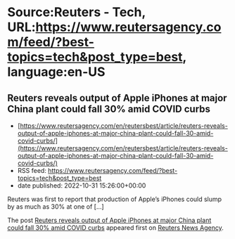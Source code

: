 # Source:Reuters - Tech, URL:https://www.reutersagency.com/feed/?best-topics=tech&post_type=best, language:en-US

## Reuters reveals output of Apple iPhones at major China plant could fall 30% amid COVID curbs
 - [https://www.reutersagency.com/en/reutersbest/article/reuters-reveals-output-of-apple-iphones-at-major-china-plant-could-fall-30-amid-covid-curbs/](https://www.reutersagency.com/en/reutersbest/article/reuters-reveals-output-of-apple-iphones-at-major-china-plant-could-fall-30-amid-covid-curbs/)
 - RSS feed: https://www.reutersagency.com/feed/?best-topics=tech&post_type=best
 - date published: 2022-10-31 15:26:00+00:00

<p>Reuters was first to report that production of Apple’s iPhones could slump by as much as 30% at one of [&#8230;]</p>
<p>The post <a href="https://www.reutersagency.com/en/reutersbest/article/reuters-reveals-output-of-apple-iphones-at-major-china-plant-could-fall-30-amid-covid-curbs/" rel="nofollow">Reuters reveals output of Apple iPhones at major China plant could fall 30% amid COVID curbs</a> appeared first on <a href="https://www.reutersagency.com/en/" rel="nofollow">Reuters News Agency</a>.</p>


